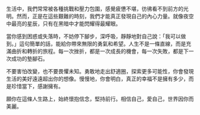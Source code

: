 生活中，我們常常被各種挑戰和壓力包圍，感覺疲憊不堪，彷彿看不到前方的光明。然而，正是在這些艱難的時刻，我們才能真正發現自己的內心力量。就像夜空中最亮的星辰，只有在黑暗中才能閃耀得最耀眼。

當你感到困惑或失落時，不妨停下腳步，深呼吸，靜靜地對自己說：「我可以做到。」這句簡單的話，能給你帶來無限的勇氣和希望。人生不是一條直線，而是充滿曲折和轉折的旅程。每一次挫折，都是一次成長的機會，每一次失敗，都是下一次成功的墊腳石。

不要害怕改變，也不要畏懼未知。勇敢地走出舒適圈，探索更多可能性，你會發現生活的美好遠遠超出你的想像。慢慢地，你會明白，真正的幸福不是擁有多少，而是珍惜當下，感謝擁有。

願你在這條人生路上，始終懷抱信念，堅持前行。相信自己，愛自己，世界因你而美麗。